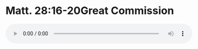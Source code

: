 # Matt. 28:16-20Great Commission

<audio style="width: 100%;" preload="false" controls controlslist="nodownload"><source src="//cdn.wechat.edu.pl/audio/mp3/old/12311.mp3" type="audio/mpeg">Your browser does not support the audio element.</audio>


